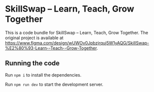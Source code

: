 
  # SkillSwap – Learn, Teach, Grow Together

  This is a code bundle for SkillSwap – Learn, Teach, Grow Together. The original project is available at https://www.figma.com/design/wUWOv0Jpbzjrquj5W1yAQG/SkillSwap-%E2%80%93-Learn--Teach--Grow-Together.

  ## Running the code

  Run `npm i` to install the dependencies.

  Run `npm run dev` to start the development server.
  